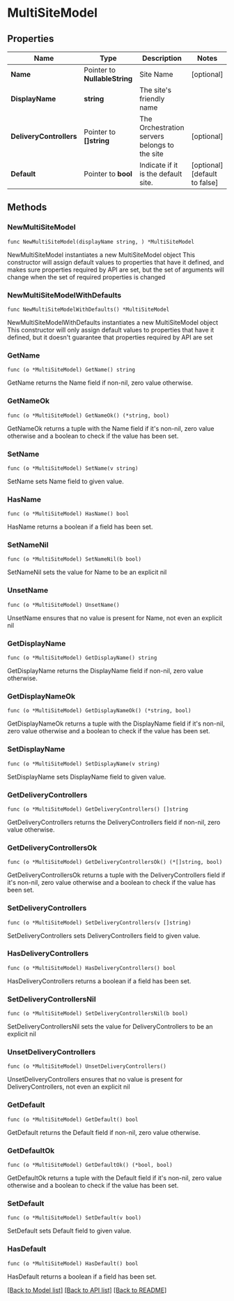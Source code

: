 # MultiSiteModel

## Properties

Name | Type | Description | Notes
------------ | ------------- | ------------- | -------------
**Name** | Pointer to **NullableString** | Site Name | [optional] 
**DisplayName** | **string** | The site&#39;s friendly name | 
**DeliveryControllers** | Pointer to **[]string** | The Orchestration servers belongs to the site | [optional] 
**Default** | Pointer to **bool** | Indicate if it is the default site. | [optional] [default to false]

## Methods

### NewMultiSiteModel

`func NewMultiSiteModel(displayName string, ) *MultiSiteModel`

NewMultiSiteModel instantiates a new MultiSiteModel object
This constructor will assign default values to properties that have it defined,
and makes sure properties required by API are set, but the set of arguments
will change when the set of required properties is changed

### NewMultiSiteModelWithDefaults

`func NewMultiSiteModelWithDefaults() *MultiSiteModel`

NewMultiSiteModelWithDefaults instantiates a new MultiSiteModel object
This constructor will only assign default values to properties that have it defined,
but it doesn't guarantee that properties required by API are set

### GetName

`func (o *MultiSiteModel) GetName() string`

GetName returns the Name field if non-nil, zero value otherwise.

### GetNameOk

`func (o *MultiSiteModel) GetNameOk() (*string, bool)`

GetNameOk returns a tuple with the Name field if it's non-nil, zero value otherwise
and a boolean to check if the value has been set.

### SetName

`func (o *MultiSiteModel) SetName(v string)`

SetName sets Name field to given value.

### HasName

`func (o *MultiSiteModel) HasName() bool`

HasName returns a boolean if a field has been set.

### SetNameNil

`func (o *MultiSiteModel) SetNameNil(b bool)`

 SetNameNil sets the value for Name to be an explicit nil

### UnsetName
`func (o *MultiSiteModel) UnsetName()`

UnsetName ensures that no value is present for Name, not even an explicit nil
### GetDisplayName

`func (o *MultiSiteModel) GetDisplayName() string`

GetDisplayName returns the DisplayName field if non-nil, zero value otherwise.

### GetDisplayNameOk

`func (o *MultiSiteModel) GetDisplayNameOk() (*string, bool)`

GetDisplayNameOk returns a tuple with the DisplayName field if it's non-nil, zero value otherwise
and a boolean to check if the value has been set.

### SetDisplayName

`func (o *MultiSiteModel) SetDisplayName(v string)`

SetDisplayName sets DisplayName field to given value.


### GetDeliveryControllers

`func (o *MultiSiteModel) GetDeliveryControllers() []string`

GetDeliveryControllers returns the DeliveryControllers field if non-nil, zero value otherwise.

### GetDeliveryControllersOk

`func (o *MultiSiteModel) GetDeliveryControllersOk() (*[]string, bool)`

GetDeliveryControllersOk returns a tuple with the DeliveryControllers field if it's non-nil, zero value otherwise
and a boolean to check if the value has been set.

### SetDeliveryControllers

`func (o *MultiSiteModel) SetDeliveryControllers(v []string)`

SetDeliveryControllers sets DeliveryControllers field to given value.

### HasDeliveryControllers

`func (o *MultiSiteModel) HasDeliveryControllers() bool`

HasDeliveryControllers returns a boolean if a field has been set.

### SetDeliveryControllersNil

`func (o *MultiSiteModel) SetDeliveryControllersNil(b bool)`

 SetDeliveryControllersNil sets the value for DeliveryControllers to be an explicit nil

### UnsetDeliveryControllers
`func (o *MultiSiteModel) UnsetDeliveryControllers()`

UnsetDeliveryControllers ensures that no value is present for DeliveryControllers, not even an explicit nil
### GetDefault

`func (o *MultiSiteModel) GetDefault() bool`

GetDefault returns the Default field if non-nil, zero value otherwise.

### GetDefaultOk

`func (o *MultiSiteModel) GetDefaultOk() (*bool, bool)`

GetDefaultOk returns a tuple with the Default field if it's non-nil, zero value otherwise
and a boolean to check if the value has been set.

### SetDefault

`func (o *MultiSiteModel) SetDefault(v bool)`

SetDefault sets Default field to given value.

### HasDefault

`func (o *MultiSiteModel) HasDefault() bool`

HasDefault returns a boolean if a field has been set.


[[Back to Model list]](../README.md#documentation-for-models) [[Back to API list]](../README.md#documentation-for-api-endpoints) [[Back to README]](../README.md)


